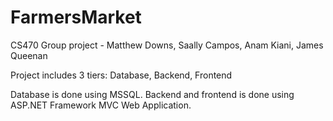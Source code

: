 # FarmersMarket
CS470 Group project - Matthew Downs, Saally Campos, Anam Kiani, James Queenan

Project includes 3 tiers: Database, Backend, Frontend

Database is done using MSSQL. Backend and frontend is done using ASP.NET Framework MVC Web Application.
